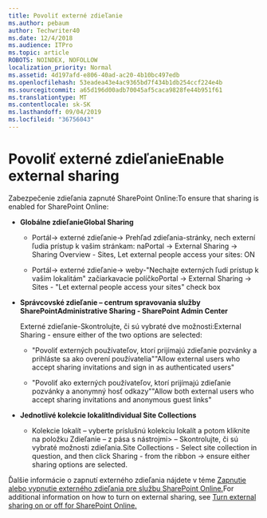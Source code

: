 ```yaml
---
title: Povoliť externé zdieľanie
ms.author: pebaum
author: Techwriter40
ms.date: 12/4/2018
ms.audience: ITPro
ms.topic: article
ROBOTS: NOINDEX, NOFOLLOW
localization_priority: Normal
ms.assetid: 4d197afd-e806-40ad-ac20-4b10bc497edb
ms.openlocfilehash: 53eadea43e4ac9365bd7f434b1db254ccf224e4b
ms.sourcegitcommit: a65d196d00adb70045af5caca9828fe44b951f61
ms.translationtype: MT
ms.contentlocale: sk-SK
ms.lasthandoff: 09/04/2019
ms.locfileid: "36756043"
---
```

# <a name="enable-external-sharing"></a><span data-ttu-id="c0d6f-102">Povoliť externé zdieľanie</span><span class="sxs-lookup"><span data-stu-id="c0d6f-102">Enable external sharing</span></span>

 <span data-ttu-id="c0d6f-103">Zabezpečenie zdieľania zapnuté SharePoint Online:</span><span class="sxs-lookup"><span data-stu-id="c0d6f-103">To ensure that sharing is enabled for SharePoint Online:</span></span>
  
- <span data-ttu-id="c0d6f-104">**Globálne zdieľanie**</span><span class="sxs-lookup"><span data-stu-id="c0d6f-104">**Global Sharing**</span></span>
    
  - <span data-ttu-id="c0d6f-105">Portál-\> externé zdieľanie-\> Prehľad zdieľania-stránky, nech externí ľudia prístup k vašim stránkam: na</span><span class="sxs-lookup"><span data-stu-id="c0d6f-105">Portal -\> External Sharing -\> Sharing Overview - Sites, Let external people access your sites: ON</span></span>
    
  - <span data-ttu-id="c0d6f-106">Portál-\> externé zdieľanie-\> weby-"Nechajte externých ľudí prístup k vašim lokalitám" začiarkavacie políčko</span><span class="sxs-lookup"><span data-stu-id="c0d6f-106">Portal -\> External Sharing -\> Sites - "Let external people access your sites" check box</span></span>
    
- <span data-ttu-id="c0d6f-107">**Správcovské zdieľanie – centrum spravovania služby SharePoint**</span><span class="sxs-lookup"><span data-stu-id="c0d6f-107">**Administrative Sharing - SharePoint Admin Center**</span></span>
    
    <span data-ttu-id="c0d6f-108">Externé zdieľanie-Skontrolujte, či sú vybraté dve možnosti:</span><span class="sxs-lookup"><span data-stu-id="c0d6f-108">External Sharing - ensure either of the two options are selected:</span></span>
    
  - <span data-ttu-id="c0d6f-109">"Povoliť externých používateľov, ktorí prijímajú zdieľanie pozvánky a prihláste sa ako overení používatelia"</span><span class="sxs-lookup"><span data-stu-id="c0d6f-109">"Allow external users who accept sharing invitations and sign in as authenticated users"</span></span>
    
  - <span data-ttu-id="c0d6f-110">"Povoliť ako externých používateľov, ktorí prijímajú zdieľanie pozvánky a anonymný hosť odkazy"</span><span class="sxs-lookup"><span data-stu-id="c0d6f-110">"Allow both external users who accept sharing invitations and anonymous guest links"</span></span>
    
- <span data-ttu-id="c0d6f-111">**Jednotlivé kolekcie lokalít**</span><span class="sxs-lookup"><span data-stu-id="c0d6f-111">**Individual Site Collections**</span></span>
    
  - <span data-ttu-id="c0d6f-112">Kolekcie lokalít – vyberte príslušnú kolekciu lokalít a potom kliknite na položku Zdieľanie – z pása s nástrojmi\> – Skontrolujte, či sú vybraté možnosti zdieľania.</span><span class="sxs-lookup"><span data-stu-id="c0d6f-112">Site Collections - Select site collection in question, and then click Sharing - from the ribbon -\> ensure either sharing options are selected.</span></span>
    
<span data-ttu-id="c0d6f-113">Ďalšie informácie o zapnutí externého zdieľania nájdete v téme [Zapnutie alebo vypnutie externého zdieľania pre službu SharePoint Online.](https://go.microsoft.com/fwlink/?linkid=2047681&amp;clcid=0x409)</span><span class="sxs-lookup"><span data-stu-id="c0d6f-113">For additional information on how to turn on external sharing, see [Turn external sharing on or off for SharePoint Online.](https://go.microsoft.com/fwlink/?linkid=2047681&amp;clcid=0x409)</span></span>
  

